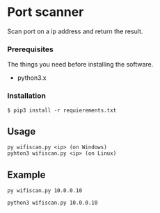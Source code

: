 # Port scanner

Scan port on a ip address and return the result.

### Prerequisites

The things you need before installing the software.

* python3.x

### Installation


```
$ pip3 install -r requierements.txt
```

## Usage


```
py wifiscan.py <ip> (on Windows)
pyhton3 wifiscan.py <ip> (on Linux)
```

## Example

```
py wifiscan.py 10.0.0.10
```
```
python3 wifiscan.py 10.0.0.10
```
